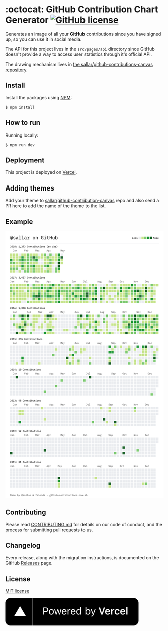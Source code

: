 # :octocat: GitHub Contribution Chart Generator [![GitHub license](https://img.shields.io/badge/license-MIT-blue.svg)](https://github.com/sallar/github-contributions-canvas/blob/master/LICENSE)

Generates an image of all your **GitHub** contributions since you have signed up, so you can use it in social media.

The API for this project lives in the `src/pages/api` directory since GitHub doesn't provide a way to access user statistics through it's official API.

The drawing mechanism lives in [the sallar/github-contributions-canvas repository](https://github.com/sallar/github-contributions-canvas).

## Install

Install the packages using [NPM](https://nodejs.org/en/):

```
$ npm install
```

## How to run

Running locally:

```
$ npm run dev
```

## Deployment

This project is deployed on [Vercel](https://vercel.com/).

## Adding themes

Add your theme to [sallar/github-contribution-canvas](https://github.com/sallar/github-contributions-canvas) repo and also send a PR here to add the name of the theme to the list.

## Example

<div align="center">
  <img src="screenshot.png" width="676">
</div>

## Contributing

Please read [CONTRIBUTING.md](./CONTRIBUTING.md) for details on our code of conduct, and the process for submitting pull requests to us.

## Changelog

Every release, along with the migration instructions, is documented on the GitHub [Releases](https://github.com/sallar/github-contributions-chart/releases) page.

## License

[MIT license](https://opensource.org/licenses/MIT)

[![Powered by Vercel](/public/powered-by-vercel.svg)](https://vercel.com/?utm_source=github-contributions-chart&utm_campaign=oss)
